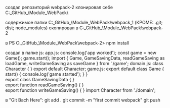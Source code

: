 создал репозиторий webpack-2 клонировал себе C:\_GitHub_\Module_WebPack\

содержимое папки C:\_GitHub_\Module_WebPack\webpack_1
    (КРОМЕ: .git; dist; node_modules)       скопировал в C:\_GitHub_\Module_WebPack\webpack-2

в PS C:\_GitHub_\Module_WebPack\webpack-2>
    npm install

создал в папке js:
    app.js:
        console.log('app worked');
        const game = new Game();
        game.start();
        import { Game, GameSavingData, readGameSaving as loadGame, writeGameSaving as saveGame } from './game';
    domain.js:
        class Character {
        }
        export default Character;
    game.js:
        export default class Game {
            start() {
            console.log('game started');
            }
        }  
        export class GameSavingData {
        }  
        export function readGameSaving() {
        }  
        export function writeGameSaving() {
        }
        import Character from './domain';










в "Git Bach Here": 
git add .
git commit -m "first commit webpack"
git push

